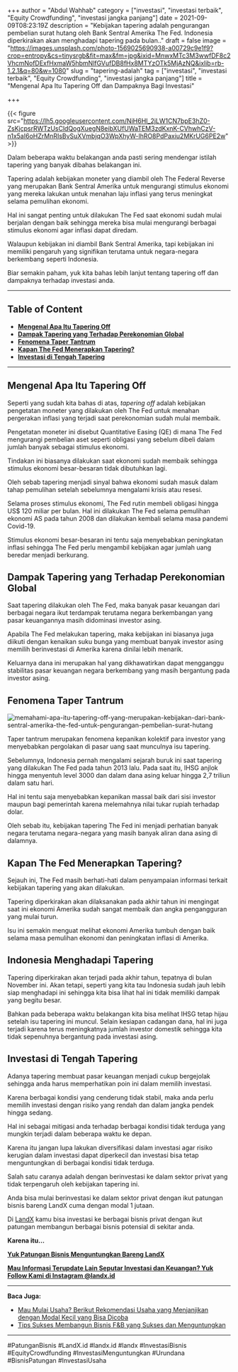 +++
author = "Abdul Wahhab"
category = ["investasi", "investasi terbaik", "Equity Crowdfunding", "investasi jangka panjang"]
date = 2021-09-09T08:23:19Z
description = "Kebijakan tapering adalah pengurangan pembelian surat hutang oleh Bank Sentral Amerika The Fed. Indonesia diperkirakan akan menghadapi tapering pada bulan.."
draft = false
image = "https://images.unsplash.com/photo-1569025690938-a00729c9e1f9?crop=entropy&cs=tinysrgb&fit=max&fm=jpg&ixid=MnwxMTc3M3wwfDF8c2VhcmNofDExfHxmaW5hbmNlfGVufDB8fHx8MTYzOTk5MjAzNQ&ixlib=rb-1.2.1&q=80&w=1080"
slug = "tapering-adalah"
tag = ["investasi", "investasi terbaik", "Equity Crowdfunding", "investasi jangka panjang"]
title = "Mengenal Apa Itu Tapering Off dan Dampaknya Bagi Investasi"

+++


{{< figure src="https://lh5.googleusercontent.com/NiH6HI_2jLW1CN7bpE3hZ0-ZsKjcpsrRWTzUsCldQogXuegN8eibXUfUWaTEM3zdKxnK-CVhwhCzV-n1x5aI6oHZrMnRIsBvSuXVmbjqO3WpXhyW-lhRO8PdPaxiu2MKrUG6PE2w" >}}

Dalam beberapa waktu belakangan anda pasti sering mendengar istilah tapering yang banyak dibahas belakangan ini.

Tapering adalah kebijakan moneter yang diambil oleh The Federal Reverse yang merupakan Bank Sentral Amerika untuk mengurangi stimulus ekonomi yang mereka lakukan untuk menahan laju inflasi yang terus meningkat selama pemulihan ekonomi.

Hal ini sangat penting untuk dilakukan The Fed saat ekonomi sudah mulai berjalan dengan baik sehingga mereka bisa mulai mengurangi berbagai stimulus ekonomi agar inflasi dapat diredam.

Walaupun kebijakan ini diambil Bank Sentral Amerika, tapi kebijakan ini memiliki pengaruh yang signifikan terutama untuk negara-negara berkembang seperti Indonesia.

Biar semakin paham, yuk kita bahas lebih lanjut tentang tapering off dan dampaknya terhadap investasi anda.

---

## Table of Content

* **[Mengenal Apa Itu Tapering Off](#mengenal-apa-itu-tapering-off)**
* **[Dampak Tapering yang Terhadap Perekonomian Global](#dampak-tapering-yang-terhadap-perekonomian-global)**
* **[Fenomena Taper Tantrum](#fenomena-taper-tantrum)**
* **[Kapan The Fed Menerapkan Tapering?](#kapan-the-fed-menerapkan-tapering)**
* **[Investasi di Tengah Tapering](#investasi-di-tengah-tapering)**

---

## Mengenal Apa Itu Tapering Off

Seperti yang sudah kita bahas di atas, _tapering off_ adalah kebijakan pengetatan moneter yang dilakukan oleh The Fed untuk menahan pergerakan inflasi yang terjadi saat perekonomian sudah mulai membaik.

Pengetatan moneter ini disebut Quantitative Easing (QE) di mana The Fed mengurangi pembelian aset seperti obligasi yang sebelum dibeli dalam jumlah banyak sebagai stimulus ekonomi.

Tindakan ini biasanya dilakukan saat ekonomi sudah membaik sehingga stimulus ekonomi besar-besaran tidak dibutuhkan lagi.

Oleh sebab tapering menjadi sinyal bahwa ekonomi sudah masuk dalam tahap pemulihan setelah sebelumnya mengalami krisis atau resesi.

Selama proses stimulus ekonomi, The Fed rutin membeli obligasi hingga US$ 120 miliar per bulan. Hal ini dilakukan The Fed selama pemulihan ekonomi AS pada tahun 2008 dan dilakukan kembali selama masa pandemi Covid-19.

Stimulus ekonomi besar-besaran ini tentu saja menyebabkan peningkatan inflasi sehingga The Fed perlu mengambil kebijakan agar jumlah uang beredar menjadi berkurang.

## Dampak Tapering yang Terhadap Perekonomian Global

Saat tapering dilakukan oleh The Fed, maka banyak pasar keuangan dari berbagai negara ikut terdampak terutama negara berkembangan yang pasar keuangannya masih didominasi investor asing.

Apabila The Fed melakukan tapering, maka kebijakan ini biasanya juga diikuti dengan kenaikan suku bunga yang membuat banyak investor asing memilih berinvestasi di Amerika karena dinilai lebih menarik.

Keluarnya dana ini merupakan hal yang dikhawatirkan dapat mengganggu stabilitas pasar keuangan negara berkembang yang masih bergantung pada investor asing.

## Fenomena Taper Tantrum

![memahami-apa-itu-tapering-off-yang-merupakan-kebijakan-dari-bank-sentral-amerika-the-fed-untuk-pengurangan-pembelian-surat-hutang](https://accountgram-production.sfo2.cdn.digitaloceanspaces.com/landx_ghost/2021/11/memahami-apa-itu-tapering-off-yang-merupakan-kebijakan-dari-bank-sentral-amerika-the-fed-untuk-pengurangan-pembelian-surat-hutang.png)

Taper tantrum merupakan fenomena kepanikan kolektif para investor yang menyebabkan pergolakan di pasar uang saat munculnya isu tapering.

Sebelumnya, Indonesia pernah mengalami sejarah buruk ini saat tapering yang dilakukan The Fed pada tahun 2013 lalu. Pada saat itu, IHSG anjlok hingga menyentuh level 3000 dan dalam dana asing keluar hingga 2,7 triliun dalam satu hari.

Hal ini tentu saja menyebabkan kepanikan massal baik dari sisi investor maupun bagi pemerintah karena melemahnya nilai tukar rupiah terhadap dolar.

Oleh sebab itu, kebijakan tapering The Fed ini menjadi perhatian banyak negara terutama negara-negara yang masih banyak aliran dana asing di dalamnya.

## Kapan The Fed Menerapkan Tapering?

Sejauh ini, The Fed masih berhati-hati dalam penyampaian informasi terkait kebijakan tapering yang akan dilakukan.

Tapering diperkirakan akan dilaksanakan pada akhir tahun ini mengingat saat ini ekonomi Amerika sudah sangat membaik dan angka pengangguran yang mulai turun.

Isu ini semakin menguat melihat ekonomi Amerika tumbuh dengan baik selama masa pemulihan ekonomi dan peningkatan inflasi di Amerika.

## Indonesia Menghadapi Tapering

Tapering diperkirakan akan terjadi pada akhir tahun, tepatnya di bulan November ini. Akan tetapi, seperti yang kita tau Indonesia sudah jauh lebih siap menghadapi ini sehingga kita bisa lihat hal ini tidak memiliki dampak yang begitu besar.

Bahkan pada beberapa waktu belakangan kita bisa melihat IHSG tetap hijau setelah isu tapering ini muncul. Selain kesiapan cadangan dana, hal ini juga terjadi karena terus meningkatnya jumlah investor domestik sehingga kita tidak sepenuhnya bergantung pada investasi asing.

## Investasi di Tengah Tapering

Adanya tapering membuat pasar keuangan menjadi cukup bergejolak sehingga anda harus memperhatikan poin ini dalam memilih investasi.

Karena berbagai kondisi yang cenderung tidak stabil, maka anda perlu memilih investasi dengan risiko yang rendah dan dalam jangka pendek hingga sedang.

Hal ini sebagai mitigasi anda terhadap berbagai kondisi tidak terduga yang mungkin terjadi dalam beberapa waktu ke depan.

Karena itu jangan lupa lakukan diversifikasi dalam investasi agar risiko kerugian dalam investasi dapat diperkecil dan investasi bisa tetap menguntungkan di berbagai kondisi tidak terduga.

Salah satu caranya adalah dengan berinvestasi ke dalam sektor privat yang tidak terpengaruh oleh kebijakan tapering ini.

Anda bisa mulai berinvestasi ke dalam sektor privat dengan ikut patungan bisnis bareng LandX cuma dengan modal 1 jutaan.

Di [LandX](https://landx.id/) kamu bisa investasi ke berbagai bisnis privat dengan ikut patungan membangun berbagai bisnis potensial di sekitar anda.

**Karena itu…**

**[Yuk Patungan Bisnis Menguntungkan Bareng LandX](https://landx.id/project/)**

**[Mau Informasi Terupdate Lain Seputar Investasi dan Keuangan? Yuk Follow Kami di Instagram @landx.id](https://www.instagram.com/landx.id/?utm_medium=copy_link)**

---

**Baca Juga:**

* [Mau Mulai Usaha? Berikut Rekomendasi Usaha yang Menjanjikan dengan Modal Kecil yang Bisa Dicoba](https://landx.id/blog/usaha-yang-menjanjikan-dengan-modal-kecil/)
* [Tips Sukses Membangun Bisnis F&B yang Sukses dan Menguntungkan](https://landx.id/blog/memulai-bisnis-f-b/)

---

#PatunganBisnis 	#LandX.id	#landx.id	#landx  #InvestasiBisnis	#EquityCrowdfunding	#InvestasiMenguntungkan	#Urundana	#BisnisPatungan	#InvestasiUsaha

